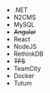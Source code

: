 * .NET
* N2CMS
* MySQL
* ~~Angular~~
* React
* NodeJS
* RethinkDB
* ~~TFS~~
* TeamCity
* Docker
* Tutum
